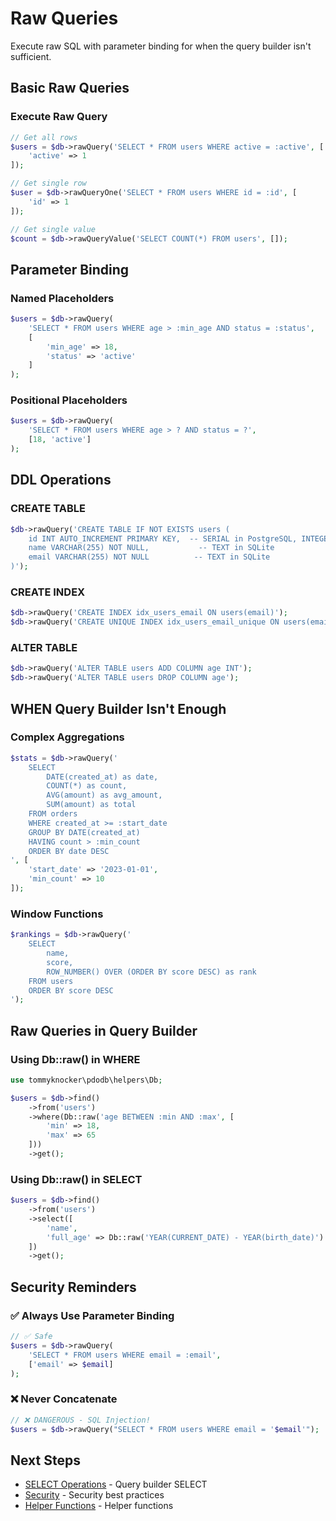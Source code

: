 # Raw Queries

Execute raw SQL with parameter binding for when the query builder isn't sufficient.

## Basic Raw Queries

### Execute Raw Query

```php
// Get all rows
$users = $db->rawQuery('SELECT * FROM users WHERE active = :active', [
    'active' => 1
]);

// Get single row
$user = $db->rawQueryOne('SELECT * FROM users WHERE id = :id', [
    'id' => 1
]);

// Get single value
$count = $db->rawQueryValue('SELECT COUNT(*) FROM users', []);
```

## Parameter Binding

### Named Placeholders

```php
$users = $db->rawQuery(
    'SELECT * FROM users WHERE age > :min_age AND status = :status',
    [
        'min_age' => 18,
        'status' => 'active'
    ]
);
```

### Positional Placeholders

```php
$users = $db->rawQuery(
    'SELECT * FROM users WHERE age > ? AND status = ?',
    [18, 'active']
);
```

## DDL Operations

### CREATE TABLE

```php
$db->rawQuery('CREATE TABLE IF NOT EXISTS users (
    id INT AUTO_INCREMENT PRIMARY KEY,  -- SERIAL in PostgreSQL, INTEGER AUTOINCREMENT in SQLite
    name VARCHAR(255) NOT NULL,           -- TEXT in SQLite
    email VARCHAR(255) NOT NULL          -- TEXT in SQLite
)');
```

### CREATE INDEX

```php
$db->rawQuery('CREATE INDEX idx_users_email ON users(email)');
$db->rawQuery('CREATE UNIQUE INDEX idx_users_email_unique ON users(email)');
```

### ALTER TABLE

```php
$db->rawQuery('ALTER TABLE users ADD COLUMN age INT');
$db->rawQuery('ALTER TABLE users DROP COLUMN age');
```

## WHEN Query Builder Isn't Enough

### Complex Aggregations

```php
$stats = $db->rawQuery('
    SELECT 
        DATE(created_at) as date,
        COUNT(*) as count,
        AVG(amount) as avg_amount,
        SUM(amount) as total
    FROM orders
    WHERE created_at >= :start_date
    GROUP BY DATE(created_at)
    HAVING count > :min_count
    ORDER BY date DESC
', [
    'start_date' => '2023-01-01',
    'min_count' => 10
]);
```

### Window Functions

```php
$rankings = $db->rawQuery('
    SELECT 
        name,
        score,
        ROW_NUMBER() OVER (ORDER BY score DESC) as rank
    FROM users
    ORDER BY score DESC
');
```

## Raw Queries in Query Builder

### Using Db::raw() in WHERE

```php
use tommyknocker\pdodb\helpers\Db;

$users = $db->find()
    ->from('users')
    ->where(Db::raw('age BETWEEN :min AND :max', [
        'min' => 18,
        'max' => 65
    ]))
    ->get();
```

### Using Db::raw() in SELECT

```php
$users = $db->find()
    ->from('users')
    ->select([
        'name',
        'full_age' => Db::raw('YEAR(CURRENT_DATE) - YEAR(birth_date)')
    ])
    ->get();
```

## Security Reminders

### ✅ Always Use Parameter Binding

```php
// ✅ Safe
$users = $db->rawQuery(
    'SELECT * FROM users WHERE email = :email',
    ['email' => $email]
);
```

### ❌ Never Concatenate

```php
// ❌ DANGEROUS - SQL Injection!
$users = $db->rawQuery("SELECT * FROM users WHERE email = '$email'");
```

## Next Steps

- [SELECT Operations](select-operations.md) - Query builder SELECT
- [Security](../08-best-practices/security.md) - Security best practices
- [Helper Functions](../07-helper-functions/core-helpers.md) - Helper functions
